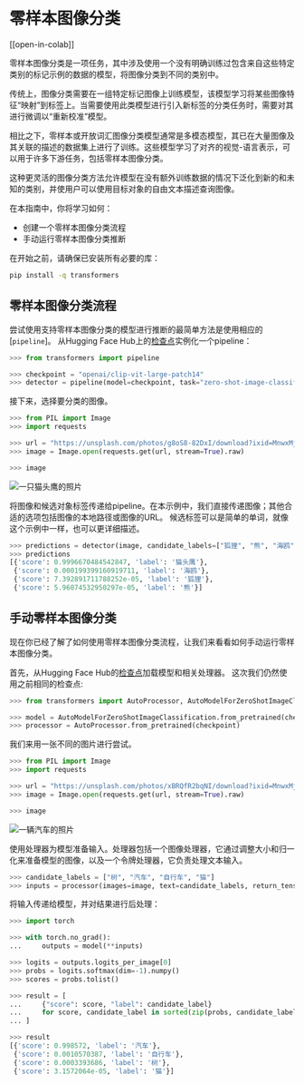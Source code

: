 <!--版权2023年HuggingFace团队保留所有权利。

根据Apache许可证2.0版（“许可证”）许可；除非依法要求或书面同意，否则不得使用本文件。
你可以在以下网址获得许可证副本：

http://www.apache.org/licenses/LICENSE-2.0

但请注意，此文件是使用Markdown格式编写的，但包含了我们的doc-builder的特定语法（类似于MDX），可能无法在Markdown查看器中正确呈现。

-->

# 零样本图像分类

[[open-in-colab]]

零样本图像分类是一项任务，其中涉及使用一个没有明确训练过包含来自这些特定类别的标记示例的数据的模型，将图像分类到不同的类别中。

传统上，图像分类需要在一组特定标记图像上训练模型，该模型学习将某些图像特征“映射”到标签上。当需要使用此类模型进行引入新标签的分类任务时，需要对其进行微调以“重新校准”模型。

相比之下，零样本或开放词汇图像分类模型通常是多模态模型，其已在大量图像及其关联的描述的数据集上进行了训练。这些模型学习了对齐的视觉-语言表示，可以用于许多下游任务，包括零样本图像分类。

这种更灵活的图像分类方法允许模型在没有额外训练数据的情况下泛化到新的和未知的类别，并使用户可以使用目标对象的自由文本描述查询图像。

在本指南中，你将学习如何：

* 创建一个零样本图像分类流程
* 手动运行零样本图像分类推断

在开始之前，请确保已安装所有必要的库：

```bash
pip install -q transformers
```

## 零样本图像分类流程

尝试使用支持零样本图像分类的模型进行推断的最简单方法是使用相应的[`pipeline`]。
从Hugging Face Hub上的[检查点](https://huggingface.co/models?pipeline_tag=zero-shot-image-classification&sort=downloads)实例化一个pipeline：

```python
>>> from transformers import pipeline

>>> checkpoint = "openai/clip-vit-large-patch14"
>>> detector = pipeline(model=checkpoint, task="zero-shot-image-classification")
```

接下来，选择要分类的图像。

```py
>>> from PIL import Image
>>> import requests

>>> url = "https://unsplash.com/photos/g8oS8-82DxI/download?ixid=MnwxMjA3fDB8MXx0b3BpY3x8SnBnNktpZGwtSGt8fHx8fDJ8fDE2NzgxMDYwODc&force=true&w=640"
>>> image = Image.open(requests.get(url, stream=True).raw)

>>> image
```

<div class="flex justify-center">
     <img src="https://huggingface.co/datasets/huggingface/documentation-images/resolve/main/transformers/tasks/owl.jpg" alt="一只猫头鹰的照片"/>
</div>

将图像和候选对象标签传递给pipeline。在本示例中，我们直接传递图像；其他合适的选项包括图像的本地路径或图像的URL。
候选标签可以是简单的单词，就像这个示例中一样，也可以更详细描述。

```py
>>> predictions = detector(image, candidate_labels=["狐狸", "熊", "海鸥", "猫头鹰"])
>>> predictions
[{'score': 0.9996670484542847, 'label': '猫头鹰'},
 {'score': 0.000199399160919711, 'label': '海鸥'},
 {'score': 7.392891711788252e-05, 'label': '狐狸'},
 {'score': 5.96074532950297e-05, 'label': '熊'}]
```

## 手动零样本图像分类

现在你已经了解了如何使用零样本图像分类流程，让我们来看看如何手动运行零样本图像分类。

首先，从Hugging Face Hub的[检查点](https://huggingface.co/models?pipeline_tag=zero-shot-image-classification&sort=downloads)加载模型和相关处理器。
这次我们仍然使用之前相同的检查点:

```py
>>> from transformers import AutoProcessor, AutoModelForZeroShotImageClassification

>>> model = AutoModelForZeroShotImageClassification.from_pretrained(checkpoint)
>>> processor = AutoProcessor.from_pretrained(checkpoint)
```

我们来用一张不同的图片进行尝试。

```py
>>> from PIL import Image
>>> import requests

>>> url = "https://unsplash.com/photos/xBRQfR2bqNI/download?ixid=MnwxMjA3fDB8MXxhbGx8fHx8fHx8fHwxNjc4Mzg4ODEx&force=true&w=640"
>>> image = Image.open(requests.get(url, stream=True).raw)

>>> image
```

<div class="flex justify-center">
     <img src="https://huggingface.co/datasets/huggingface/documentation-images/resolve/main/transformers/tasks/car.jpg" alt="一辆汽车的照片"/>
</div>

使用处理器为模型准备输入。处理器包括一个图像处理器，它通过调整大小和归一化来准备模型的图像，以及一个令牌处理器，它负责处理文本输入。

```py
>>> candidate_labels = ["树", "汽车", "自行车", "猫"]
>>> inputs = processor(images=image, text=candidate_labels, return_tensors="pt", padding=True)
```

将输入传递给模型，并对结果进行后处理：

```py
>>> import torch

>>> with torch.no_grad():
...     outputs = model(**inputs)

>>> logits = outputs.logits_per_image[0]
>>> probs = logits.softmax(dim=-1).numpy()
>>> scores = probs.tolist()

>>> result = [
...     {"score": score, "label": candidate_label}
...     for score, candidate_label in sorted(zip(probs, candidate_labels), key=lambda x: -x[0])
... ]

>>> result
[{'score': 0.998572, 'label': '汽车'},
 {'score': 0.0010570387, 'label': '自行车'},
 {'score': 0.0003393686, 'label': '树'},
 {'score': 3.1572064e-05, 'label': '猫'}]
```